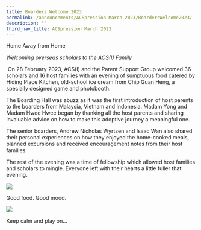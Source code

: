 ```yaml
---
title: Boarders Welcome 2023
permalink: /announcements/ACSpression-March-2023/BoardersWelcome2023/
description: ""
third_nav_title: ACSpression March 2023
---
```

Home Away from Home

_Welcoming overseas scholars to the ACS(I) Family_

 On 28 February 2023, ACS(I) and the Parent Support Group welcomed 36 scholars and 16 host families with an evening of sumptuous food catered by Hiding Place Kitchen, old-school ice cream from Chip Guan Heng, a specially designed game and photobooth.

The Boarding Hall was abuzz as it was the first introduction of host parents to the boarders from Malaysia, Vietnam and Indonesia. Madam Yong and Madam Hwee Hwee began by thanking all the host parents and sharing invaluable advice on how to make this adoptive journey a meaningful one.

The senior boarders, Andrew Nicholas Wyrtzen and Isaac Wan also shared their personal experiences on how they enjoyed the home-cooked meals, planned excursions and received encouragement notes from their host families.

The rest of the evening was a time of fellowship which allowed host families and scholars to mingle. Everyone left with their hearts a little fuller that evening.

![](https://www.acsindep.moe.edu.sg/wp-content/uploads/2023/03/Picture28.jpg)

Good food. Good mood.

![](https://www.acsindep.moe.edu.sg/wp-content/uploads/2023/03/Picture29.jpg)

Keep calm and play on…